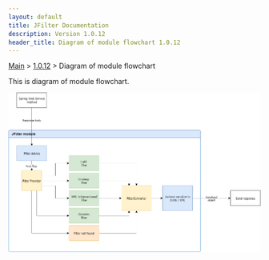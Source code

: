 ```yaml
---
layout: default
title: JFilter Documentation
description: Version 1.0.12
header_title: Diagram of module flowchart 1.0.12
---
```


[Main](../../index.MD) > [1.0.12](../index.MD) > Diagram of module flowchart

This is diagram of module flowchart.

![Diagram](/assets/images/jfilter-diagram.1.0.8.png)